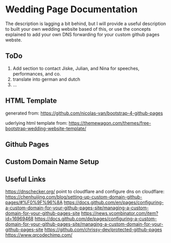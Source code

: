 # Wedding Page Documentation

The description is lagging a bit behind, but I will provide a useful description to built your own wedding website based of this, or use the concepts explained to add your own DNS forwarding for your custom github pages webste.


## ToDo

1. Add section to contact Jiske, Julian, and Nina for speeches, performances, and co.
2. translate into german and dutch
3. ...


## HTML Template

generated from:
https://github.com/nicolas-van/bootstrap-4-github-pages

uderlying html template from:
https://themewagon.com/themes/free-bootstrap-wedding-website-template/


## Github Pages


## Custom Domain Name Setup


## Useful Links
https://dnschecker.org/
point to cloudflare and configure dns on cloudflare: https://chenhuijing.com/blog/setting-up-custom-domain-github-pages/#%F0%9F%96%8A
https://docs.github.com/en/pages/configuring-a-custom-domain-for-your-github-pages-site/managing-a-custom-domain-for-your-github-pages-site
https://news.ycombinator.com/item?id=16969468
https://docs.github.com/de/pages/configuring-a-custom-domain-for-your-github-pages-site/managing-a-custom-domain-for-your-github-pages-site
https://github.com/chrissy-dev/protected-github-pages
https://www.qrcodechimp.com/
